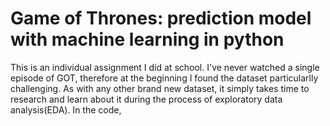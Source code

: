 # Game of Thrones: prediction model with machine learning in python

This is an individual assignment I did at school.
I've never watched a single episode of GOT, therefore at the beginning I found the dataset particularlly challenging.
As with any other brand new dataset, it simply takes time to research and learn about it during the process of exploratory data analysis(EDA).
In the code, 
